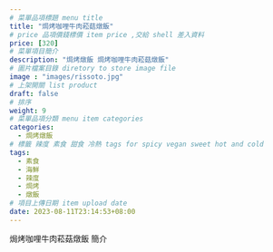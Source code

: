 ```yaml
---
# 菜單品項標題 menu title 
title: "焗烤咖哩牛肉菘菇燉飯"
# price 品項價錢標價 item price ,交給 shell 差入資料
price: [320] 
# 菜單項目簡介 
description: "焗烤燉飯 焗烤咖哩牛肉菘菇燉飯"
# 圖片檔案目錄 diretory to store image file
image : "images/rissoto.jpg" 
# 上架開關 list product 
draft: false
# 排序
weight: 9 
# 菜單品項分類 menu item categories 
categories:
  - 焗烤燉飯
# 標籤 辣度 素食 甜食 冷熱 tags for spicy vegan sweet hot and cold 
tags:
  - 素食
  - 海鮮
  - 辣度
  - 焗烤
  - 燉飯
# 項目上傳日期 item upload date 
date: 2023-08-11T23:14:53+08:00
---
```


焗烤咖哩牛肉菘菇燉飯 簡介
